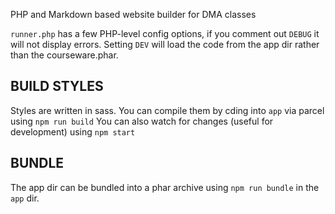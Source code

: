 PHP and Markdown based website builder for DMA classes

`runner.php` has a few PHP-level config options, if you comment out `DEBUG` it will not display errors. Setting `DEV` will load the code from the app dir rather than the courseware.phar.

## BUILD STYLES
Styles are written in sass. You can compile them by cding into `app` via parcel using `npm run build` You can also watch for changes (useful for development) using `npm start`

## BUNDLE
The app dir can be bundled into a phar archive using `npm run bundle` in the `app` dir.

